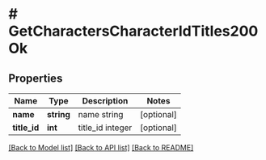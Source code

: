 # # GetCharactersCharacterIdTitles200Ok

## Properties

Name | Type | Description | Notes
------------ | ------------- | ------------- | -------------
**name** | **string** | name string | [optional] 
**title_id** | **int** | title_id integer | [optional] 

[[Back to Model list]](../../README.md#documentation-for-models) [[Back to API list]](../../README.md#documentation-for-api-endpoints) [[Back to README]](../../README.md)


